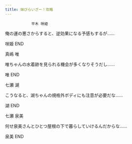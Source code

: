 ```yaml
---
title: 妹びらいざー！攻略
---
```


                平木 咲姫

俺の運の悪さからすると、逆効果になる予感もするが……

咲姫 END

真嶋 唯

唯ちゃんの水着跡を見られる機会が多くなりそうだし……

唯 END

七瀬 湖

こうなると、湖ちゃんの規格外ボディにも注意が必要だな……

湖 END

七瀬 泉美

何せ泉美さんとひとつ屋根の下で暮らしていけるんだからな……

泉美 END
              
